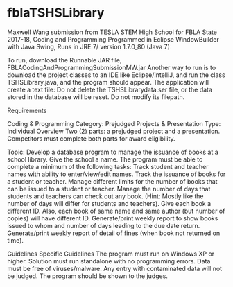 # fblaTSHSLibrary
Maxwell Wang submission from TESLA STEM High School for FBLA State 2017-18, Coding and Programming
Programmed in Eclipse WindowBuilder with Java Swing, Runs in JRE 7/ version 1.7.0_80
(Java 7)

To run, download the Runnable JAR file, FBLACodingAndProgrammingSubmissionMW.jar
Another way to run is to download the project classes to an IDE like Eclipse/IntelliJ, and run the class TSHSLibrary.java, and the program should appear.
The application will create a text file: Do not delete the TSHSLibrarydata.ser file, or the data stored in the database will be reset. Do not modify its filepath.


Requirements

Coding & Programming
Category: Prejudged Projects & Presentation
Type: Individual
Overview
Two (2) parts: a prejudged project and a presentation. Competitors must complete both parts for award eligibility.

Topic: Develop a database program to manage the issuance of books at a school library. Give the school a name. The program must be able to complete a minimum of the following tasks:
Track student and teacher names with ability to enter/view/edit names.
Track the issuance of books for a student or teacher.
Manage different limits for the number of books that can be issued to a student or teacher.
Manage the number of days that students and teachers can check out any book. (Hint: Mostly like the number of days will differ for students and teachers).
Give each book a different ID. Also, each book of same name and same author (but number of copies) will have different ID.
Generate/print weekly report to show books issued to whom and number of days leading to the due date return.
Generate/print weekly report of detail of fines (when book not returned on time).

Guidelines
Specific Guidelines
The program must run on Windows XP or higher.
Solution must run standalone with no programming errors.
Data must be free of viruses/malware. Any entry with contaminated data will not be judged.
The program should be shown to the judges.
